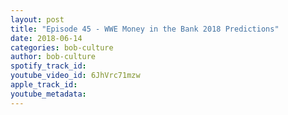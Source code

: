 ```yaml
---
layout: post
title: "Episode 45 - WWE Money in the Bank 2018 Predictions"
date: 2018-06-14
categories: bob-culture
author: bob-culture
spotify_track_id: 
youtube_video_id: 6JhVrc71mzw
apple_track_id: 
youtube_metadata: 
---
```

